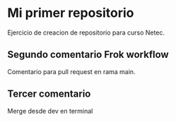 # Mi primer repositorio

Ejercicio de creacion de repositorio para curso Netec. 

## Segundo comentario Frok workflow

Comentario para pull request en rama main.

## Tercer comentario 

Merge desde dev en terminal
